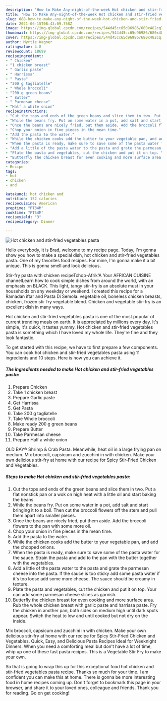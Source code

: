 ```yaml
---
description: "How to Make Any-night-of-the-week Hot chicken and stir-fried vegetables pasta"
title: "How to Make Any-night-of-the-week Hot chicken and stir-fried vegetables pasta"
slug: 688-how-to-make-any-night-of-the-week-hot-chicken-and-stir-fried-vegetables-pasta
date: 2021-06-15T08:43:09.768Z
image: https://img-global.cpcdn.com/recipes/544d45cc65d96986/680x482cq70/hot-chicken-and-stir-fried-vegetables-pasta-recipe-main-photo.jpg
thumbnail: https://img-global.cpcdn.com/recipes/544d45cc65d96986/680x482cq70/hot-chicken-and-stir-fried-vegetables-pasta-recipe-main-photo.jpg
cover: https://img-global.cpcdn.com/recipes/544d45cc65d96986/680x482cq70/hot-chicken-and-stir-fried-vegetables-pasta-recipe-main-photo.jpg
author: Myrtie Wagner
ratingvalue: 4.8
reviewcount: 18699
recipeingredient:
- " Chicken"
- "1 chicken breast"
- " Garlic paste"
- " Harrissa"
- " Pasta"
- "200 g tagliatelle"
- " Whole broccoli"
- "200 g green beans"
- " Butter"
- " Parmesan cheese"
- "Half a white onion"
recipeinstructions:
- "Cut the tops and ends of the green beans and slice them in two. Put a flat nonstick pan or a wok on high heat with a little oil and start baking the beans."
- "While the beans fry. Put on some water in a pot, add salt and start bringing it to a boil. Then cut the broccoli flowers off the stem and pull them apart into smaller pieces."
- "Once the beans are nicely fried, put them aside. Add the broccoli flowers to the pan with some more oil."
- "Chop your onion in fine pieces in the mean time."
- "Add the pasta to the water."
- "While the chicken cooks add the butter to your vegetable pan, and add the chopped onions."
- "When the pasta is ready, make sure to save some of the pasta water for the sauce. Strain the pasta and add to the pan with the butter together with the vegetables."
- "Add a little of the pasta water to the pasta and grate the parmesan cheese into the pasta. If the sauce is too sticky add some pasta water if it&#39;s too loose add some more cheese. The sauce should be creamy in texture."
- "Plate the pasta and vegetables, cut the chicken and put it on top. Your can add some parmesan cheese slices as garnish."
- "Butterfly the chicken breast for even cooking and more surface area. Rub the whole chicken breast with garlic paste and harrissa paste. Fry the chicken in another pan, both sides on medium high until dark spots appear. Switch the heat to low and until cooked but not dry on the inside."
categories:
- Recipe
tags:
- hot
- chicken
- and

katakunci: hot chicken and 
nutrition: 152 calories
recipecuisine: American
preptime: "PT34M"
cooktime: "PT54M"
recipeyield: "3"
recipecategory: Dinner

---
```



![Hot chicken and stir-fried vegetables pasta](https://img-global.cpcdn.com/recipes/544d45cc65d96986/680x482cq70/hot-chicken-and-stir-fried-vegetables-pasta-recipe-main-photo.jpg)

Hello everybody, it is Brad, welcome to my recipe page. Today, I'm gonna show you how to make a special dish, hot chicken and stir-fried vegetables pasta. One of my favorites food recipes. For mine, I'm gonna make it a bit unique. This is gonna smell and look delicious.

Stir-fry pasta with chicken recipeTchop-Afrik&#39;A Your AFRICAN CUISINE channelLearn how to cook simple dishes from around the world, with an emphasis on BLACK. This light, tangy stir-fry is an absolute must in your households on any weekday or weekend. I created this recipe for a Ramadan iftar and Pasta Di Semola. vegetable oil, boneless chicken breasts, chicken, frozen stir fry vegetable blend. Chicken and vegetable stir-fry is an excellent dish in many ways.

Hot chicken and stir-fried vegetables pasta is one of the most popular of current trending meals on earth. It is appreciated by millions every day. It's simple, it's quick, it tastes yummy. Hot chicken and stir-fried vegetables pasta is something which I have loved my whole life. They're fine and they look fantastic.


To get started with this recipe, we have to first prepare a few components. You can cook hot chicken and stir-fried vegetables pasta using 11 ingredients and 10 steps. Here is how you can achieve it.

<!--inarticleads1-->

##### The ingredients needed to make Hot chicken and stir-fried vegetables pasta:

1. Prepare  Chicken
1. Take 1 chicken breast
1. Prepare  Garlic paste
1. Get  Harrissa
1. Get  Pasta
1. Take 200 g tagliatelle
1. Take  Whole broccoli
1. Make ready 200 g green beans
1. Prepare  Butter
1. Take  Parmesan cheese
1. Prepare Half a white onion


OLD BAY® Shrimp &amp; Crab Pasta. Meanwhile, heat oil in a large frying pan on medium. Mix broccoli, capsicum and zucchini in with chicken. Make your own delicious stir-fry at home with our recipe for Spicy Stir-Fried Chicken and Vegetables. 

<!--inarticleads2-->

##### Steps to make Hot chicken and stir-fried vegetables pasta:

1. Cut the tops and ends of the green beans and slice them in two. Put a flat nonstick pan or a wok on high heat with a little oil and start baking the beans.
1. While the beans fry. Put on some water in a pot, add salt and start bringing it to a boil. Then cut the broccoli flowers off the stem and pull them apart into smaller pieces.
1. Once the beans are nicely fried, put them aside. Add the broccoli flowers to the pan with some more oil.
1. Chop your onion in fine pieces in the mean time.
1. Add the pasta to the water.
1. While the chicken cooks add the butter to your vegetable pan, and add the chopped onions.
1. When the pasta is ready, make sure to save some of the pasta water for the sauce. Strain the pasta and add to the pan with the butter together with the vegetables.
1. Add a little of the pasta water to the pasta and grate the parmesan cheese into the pasta. If the sauce is too sticky add some pasta water if it&#39;s too loose add some more cheese. The sauce should be creamy in texture.
1. Plate the pasta and vegetables, cut the chicken and put it on top. Your can add some parmesan cheese slices as garnish.
1. Butterfly the chicken breast for even cooking and more surface area. Rub the whole chicken breast with garlic paste and harrissa paste. Fry the chicken in another pan, both sides on medium high until dark spots appear. Switch the heat to low and until cooked but not dry on the inside.


Mix broccoli, capsicum and zucchini in with chicken. Make your own delicious stir-fry at home with our recipe for Spicy Stir-Fried Chicken and Vegetables. Quick, Easy, and Delicious Pasta Recipes Ideal for Weeknight Dinners. When you need a comforting meal but don&#39;t have a lot of time, whip up one of these fast pasta recipes. This is a Vegetable Stir Fry to make your own. 

So that is going to wrap this up for this exceptional food hot chicken and stir-fried vegetables pasta recipe. Thanks so much for your time. I am confident you can make this at home. There is gonna be more interesting food in home recipes coming up. Don't forget to bookmark this page in your browser, and share it to your loved ones, colleague and friends. Thank you for reading. Go on get cooking!
